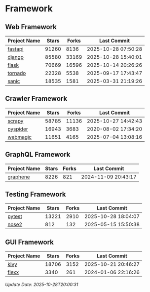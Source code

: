 # Framework

## Web Framework
| Project Name | Stars | Forks | Last Commit |
| ------------ | ----- | ----- | ----------- |
| [fastapi](https://github.com/fastapi/fastapi) | 91260 | 8136 | 2025-10-28 07:50:28 |
| [django](https://github.com/django/django) | 85580 | 33169 | 2025-10-28 15:40:01 |
| [flask](https://github.com/pallets/flask) | 70669 | 16596 | 2025-10-14 20:26:26 |
| [tornado](https://github.com/tornadoweb/tornado) | 22328 | 5538 | 2025-09-17 17:43:47 |
| [sanic](https://github.com/sanic-org/sanic) | 18535 | 1581 | 2025-03-31 21:19:26 |

## Crawler Framework
| Project Name | Stars | Forks | Last Commit |
| ------------ | ----- | ----- | ----------- |
| [scrapy](https://github.com/scrapy/scrapy) | 58785 | 11136 | 2025-10-27 14:42:43 |
| [pyspider](https://github.com/binux/pyspider) | 16943 | 3683 | 2020-08-02 17:34:20 |
| [webmagic](https://github.com/code4craft/webmagic) | 11651 | 4165 | 2025-07-04 13:08:16 |

## GraphQL Framework
| Project Name | Stars | Forks | Last Commit |
| ------------ | ----- | ----- | ----------- |
| [graphene](https://github.com/graphql-python/graphene) | 8226 | 821 | 2024-11-09 20:43:17 |

## Testing Framework
| Project Name | Stars | Forks | Last Commit |
| ------------ | ----- | ----- | ----------- |
| [pytest](https://github.com/pytest-dev/pytest) | 13221 | 2910 | 2025-10-28 18:04:07 |
| [nose2](https://github.com/nose-devs/nose2) | 812 | 132 | 2025-05-15 15:50:38 |

## GUI Framework
| Project Name | Stars | Forks | Last Commit |
| ------------ | ----- | ----- | ----------- |
| [kivy](https://github.com/kivy/kivy) | 18706 | 3152 | 2025-10-21 20:46:27 |
| [flexx](https://github.com/flexxui/flexx) | 3340 | 261 | 2024-01-06 22:16:26 |

*Update Date: 2025-10-28T20:00:31*